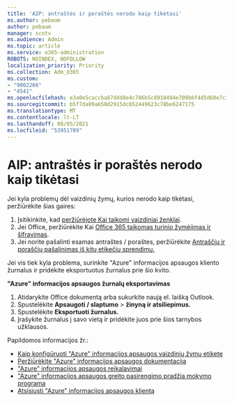 ```yaml
---
title: 'AIP: antraštės ir poraštės nerodo kaip tikėtasi'
ms.author: pebaum
author: pebaum
manager: scotv
ms.audience: Admin
ms.topic: article
ms.service: o365-administration
ROBOTS: NOINDEX, NOFOLLOW
localization_priority: Priority
ms.collection: Adm_O365
ms.custom:
- "9002266"
- "4541"
ms.openlocfilehash: e3a0e5caccba87ddd8e4c786b5c8918494e709b6f4d5d60e7c31215a60b1d5d6
ms.sourcegitcommit: b5f7da89a650d2915dc652449623c78be6247175
ms.translationtype: MT
ms.contentlocale: lt-LT
ms.lasthandoff: 08/05/2021
ms.locfileid: "53951789"
---
```

# <a name="aip-headers-and-footers-not-displaying-as-expected"></a>AIP: antraštės ir poraštės nerodo kaip tikėtasi

Jei kyla problemų dėl vaizdinių žymų, kurios nerodo kaip tikėtasi, peržiūrėkite šias gaires:

1. Įsitikinkite, kad [peržiūrėjote Kai taikomi vaizdiniai ženklai](https://docs.microsoft.com/azure/information-protection/configure-policy-markings#when-visual-markings-are-applied).
2. Jei Office, peržiūrėkite Kai [Office 365 taikomas turinio žymėjimas ir šifravimas](https://docs.microsoft.com/microsoft-365/compliance/sensitivity-labels-office-apps#when-office-apps-apply-content-marking-and-encryption).
3. Jei norite pašalinti esamas antraštes / poraštes, peržiūrėkite [Antraščių ir poraščių pašalinimas iš kitų etikečių sprendimų.](https://docs.microsoft.com/azure/information-protection/rms-client/client-admin-guide-customizations#remove-headers-and-footers-from-other-labeling-solutions)

Jei vis tiek kyla problema, surinkite "Azure" informacijos apsaugos kliento žurnalus ir pridėkite eksportuotus žurnalus prie šio kvito.

**"Azure" informacijos apsaugos žurnalų eksportavimas**

1. Atidarykite Office dokumentą arba sukurkite naują el. laišką Outlook.
2. Spustelėkite **Apsaugoti / slaptumo**  >  **žinyną ir atsiliepimus.**
3. Spustelėkite **Eksportuoti žurnalus.**
4. Įrašykite žurnalus į savo vietą ir pridėkite juos prie šios tarnybos užklausos.

Papildomos informacijos žr.:

- [Kaip konfigūruoti "Azure" informacijos apsaugos vaizdinių žymų etiketę](https://docs.microsoft.com/azure/information-protection/configure-policy-markings)
- [Peržiūrėkite "Azure" informacijos apsaugos dokumentaciją](https://docs.microsoft.com/azure/information-protection/what-is-information-protection)
- ["Azure" informacijos apsaugos reikalavimai](https://docs.microsoft.com/azure/information-protection/get-started/requirements)
- ["Azure" informacijos apsaugos greito pasirengimo pradžia mokymo programa](https://docs.microsoft.com/azure/information-protection/get-started/infoprotect-quick-start-tutorial)
- [Atsisiųsti "Azure" informacijos apsaugos klientą](https://www.microsoft.com/download/details.aspx?id=53018)
